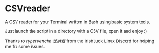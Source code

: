 # CSVreader
A CSV reader for your Terminal written in Bash using basic system tools.

Just launch the script in a directory with a CSV file, open it and enjoy :)

Thanks to *rypervenche 芝麻鬍* from the IrishLuck Linux Discord for helping me fix some issues.
